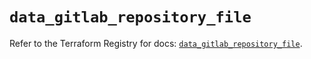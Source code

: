 # `data_gitlab_repository_file`

Refer to the Terraform Registry for docs: [`data_gitlab_repository_file`](https://registry.terraform.io/providers/gitlabhq/gitlab/18.4.1/docs/data-sources/repository_file).
